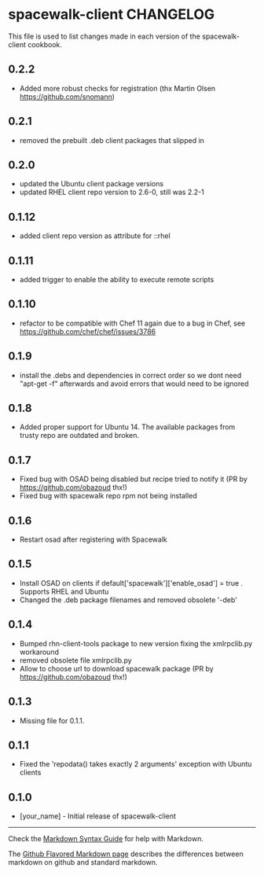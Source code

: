 spacewalk-client CHANGELOG
==========================

This file is used to list changes made in each version of the spacewalk-client cookbook.

0.2.2
-----
- Added more robust checks for registration (thx Martin Olsen https://github.com/snomann) 

0.2.1
-----
- removed the prebuilt .deb client packages that slipped in

0.2.0
-----
- updated the Ubuntu client package versions
- updated RHEL client repo version to 2.6-0, still was 2.2-1

0.1.12
------
- added client repo version as attribute for ::rhel

0.1.11
------
- added trigger to enable the ability to execute remote scripts

0.1.10
-----
- refactor to be compatible with Chef 11 again due to a bug in Chef, see
  https://github.com/chef/chef/issues/3786 

0.1.9
-----
- install the .debs and dependencies in correct order so we dont need "apt-get -f" afterwards and 
  avoid errors that would need to be ignored

0.1.8
-----
- Added proper support for Ubuntu 14. The available packages from trusty repo are outdated and broken.

0.1.7
-----
- Fixed bug with OSAD being disabled but recipe tried to notify it (PR by https://github.com/obazoud thx!)
- Fixed bug with spacewalk repo rpm not being installed

0.1.6
-----
- Restart osad after registering with Spacewalk

0.1.5
-----
- Install OSAD on clients if default['spacewalk']['enable_osad'] = true . Supports RHEL and Ubuntu
- Changed the .deb package filenames and removed obsolete '-deb'

0.1.4
-----
- Bumped rhn-client-tools package to new version fixing the xmlrpclib.py workaround
- removed obsolete file xmlrpclib.py
- Allow to choose url to download spacewalk package (PR by https://github.com/obazoud thx!)

0.1.3
-----
- Missing file for 0.1.1. 

0.1.1
-----
- Fixed the 'repodata() takes exactly 2 arguments' exception with Ubuntu clients

0.1.0
-----
- [your_name] - Initial release of spacewalk-client

- - -
Check the [Markdown Syntax Guide](http://daringfireball.net/projects/markdown/syntax) for help with Markdown.

The [Github Flavored Markdown page](http://github.github.com/github-flavored-markdown/) describes the differences between markdown on github and standard markdown.
